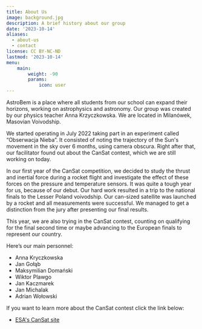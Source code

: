 ```yaml
---
title: About Us
image: background.jpg
description: A brief history about our group
date: '2023-10-14'
aliases:
  - about-us
  - contact
license: CC BY-NC-ND
lastmod: '2023-10-14'
menu:
    main: 
        weight: -90
        params:
            icon: user
---
```

AstroBem is a place where all students from our school can expand their horizons, working on astrophysics and astronomy. Our group was created by our physics teacher Anna Krzyczkowska. We are located in Milanówek, Masovian Voivodship.

We started operating in July 2022 taking part in an experiment called “Obserwacja Nieba”. It consisted of noting the trajectory of the Sun's movement in the sky over 6 months, using camera obscura. Right after that, our facilitator found out about the CanSat contest, which we are still working on today.

In our first year of the CanSat competition, we decided to study the thrust and inertial force during a rocket flight and investigate the effect of these forces on the pressure and temperature sensors. It was quite a tough year for us, because of our debut. Our hard work resulted in a trip to the national finals to the Lesser Poland voivodship. Our can-sized satellite was launched by a rocket and all measurements were successful. We managed to get a distinction from the jury after presenting our final results.

This year, we are also trying in the CanSat contest, counting on qualifying for the final second time or maybe advancing to the European finals to represent our country. 

Here’s our main personnel:
* Anna Kryczkowska
*	Jan Gołąb
*	Maksymilian Domański
*	Wiktor Plawgo
*	Jan Kaczmarek
*	Jan Michalak
*	Adrian Wołowski

If you want to learn more about the CanSat contest click the link below:
* [ESA's CanSat site](https://www.esa.int/Education/CanSat)




[^note]: Text by Jan Kaczmarek

